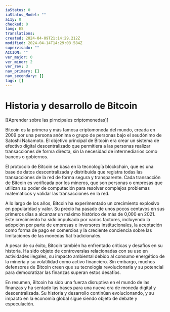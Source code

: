 ```yaml
---
iaStatus: 0
iaStatus_Model: ""
a11y: 0
checked: 0
lang: ES
translations: 
created: 2024-04-09T21:14:29.212Z
modified: 2024-04-14T14:29:03.584Z
supervisado: ""
ACCION: ""
ver_major: 0
ver_minor: 2
ver_rev: 3
nav_primary: []
nav_secondary: []
tags: []
---
```

# Historia y desarrollo de Bitcoin

[[Aprender sobre las pirncipales criptomonedas]]

Bitcoin es la primera y más famosa criptomoneda del mundo, creada en 2009 por una persona anónima o grupo de personas bajo el seudónimo de Satoshi Nakamoto. El objetivo principal de Bitcoin era crear un sistema de efectivo digital descentralizado que permitiera a las personas realizar transacciones de forma directa, sin la necesidad de intermediarios como bancos o gobiernos.

El protocolo de Bitcoin se basa en la tecnología blockchain, que es una base de datos descentralizada y distribuida que registra todas las transacciones de la red de forma segura y transparente. Cada transacción de Bitcoin es verificada por los mineros, que son personas o empresas que utilizan su poder de computación para resolver complejos problemas matemáticos y validar las transacciones en la red.

A lo largo de los años, Bitcoin ha experimentado un crecimiento explosivo en popularidad y valor. Su precio ha pasado de unos pocos centavos en sus primeros días a alcanzar un máximo histórico de más de 0,000 en 2021. Este crecimiento ha sido impulsado por varios factores, incluyendo la adopción por parte de empresas e inversores institucionales, la aceptación como forma de pago en comercios y la creciente conciencia sobre las limitaciones de las monedas fiat tradicionales.

A pesar de su éxito, Bitcoin también ha enfrentado críticas y desafíos en su historia. Ha sido objeto de controversias relacionadas con su uso en actividades ilegales, su impacto ambiental debido al consumo energético de la minería y su volatilidad como activo financiero. Sin embargo, muchos defensores de Bitcoin creen que su tecnología revolucionaria y su potencial para democratizar las finanzas superan estos desafíos.

En resumen, Bitcoin ha sido una fuerza disruptiva en el mundo de las finanzas y ha sentado las bases para una nueva era de moneda digital y descentralizada. Su historia y desarrollo continúan evolucionando, y su impacto en la economía global sigue siendo objeto de debate y especulación.
